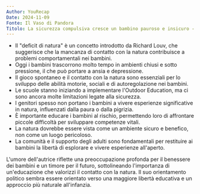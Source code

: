```yaml
---
Author: YouRecap
Date: 2024-11-09
Fonte: Il Vaso di Pandora
Titolo: La sicurezza compulsiva cresce un bambino pauroso e insicuro - Cecilia Fazioli
---
```


- Il "deficit di natura" è un concetto introdotto da Richard Louv, che suggerisce che la mancanza di contatto con la natura contribuisce a problemi comportamentali nei bambini.
- Oggi i bambini trascorrono molto tempo in ambienti chiusi e sotto pressione, il che può portare a ansia e depressione.
- Il gioco spontaneo e il contatto con la natura sono essenziali per lo sviluppo delle abilità motorie, sociali e di autoregolazione nei bambini.
- Le scuole stanno iniziando a implementare l'Outdoor Education, ma ci sono ancora molte limitazioni legate alla sicurezza.
- I genitori spesso non portano i bambini a vivere esperienze significative in natura, influenzati dalla paura o dalla pigrizia.
- È importante educare i bambini al rischio, permettendo loro di affrontare piccole difficoltà per sviluppare competenze vitali.
- La natura dovrebbe essere vista come un ambiente sicuro e benefico, non come un luogo pericoloso.
- La comunità e il supporto degli adulti sono fondamentali per restituire ai bambini la libertà di esplorare e vivere esperienze all'aperto.

L'umore dell'autrice riflette una preoccupazione profonda per il benessere dei bambini e un timore per il futuro, sottolineando l'importanza di un'educazione che valorizzi il contatto con la natura. Il suo orientamento politico sembra essere orientato verso una maggiore libertà educativa e un approccio più naturale all'infanzia.
